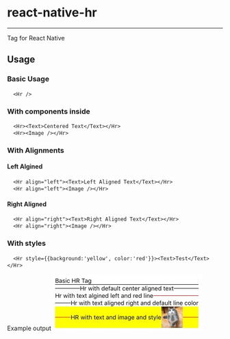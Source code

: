 # react-native-hr

<Hr> Tag for React Native


## Usage


### Basic Usage
```
  <Hr />
```

### With components inside
```
  <Hr><Text>Centered Text</Text></Hr>
  <Hr><Image /></Hr>
```


### With Alignments
#### Left Algined
```
  <Hr align="left"><Text>Left Aligned Text</Text></Hr>
  <Hr align="left"><Image /></Hr>
```

#### Right Aligned
```
  <Hr align="right"><Text>Right Aligned Text</Text></Hr>
  <Hr align="right"><Image /></Hr>
```

### With styles

```
  <Hr style={{background:'yellow', color:'red'}}><Text>Test</Text></Hr>
```

Example output
![example](examples/example.jpg)
